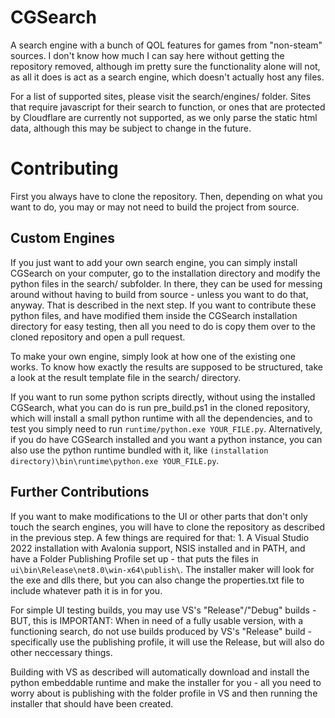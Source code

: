 # CGSearch 

A search engine with a bunch of QOL features for games from "non-steam" sources. I don't know how much I can say here without getting the repository removed, although im pretty sure the functionality alone will not, as all it does is act as a search engine, which doesn't actually host any files.

For a list of supported sites, please visit the search/engines/ folder. Sites that require javascript for their search to function, or ones that are protected by Cloudflare are currently not supported, as we only parse the static html data, although this may be subject to change in the future.

# Contributing

First you always have to clone the repository. Then, depending on what you want to do, you may or may not need to build the project from source. 

## Custom Engines

If you just want to add your own search engine, you can simply install CGSearch on your computer, go to the installation directory and modify the python files in the search/ subfolder. In there, they can be used for messing around without having to build from source - unless you want to do that, anyway. That is described in the next step. If you want to contribute these python files, and have modified them inside the CGSearch installation directory for easy testing, then all you need to do is copy them over to the cloned repository and open a pull request.

To make your own engine, simply look at how one of the existing one works. To know how exactly the results are supposed to be structured, take a look at the result template file in the search/ directory.

If you want to run some python scripts directly, without using the installed CGSearch, what you can do is run pre_build.ps1 in the cloned repository, which will install a small python runtime with all the dependencies, and to test you simply need to run `runtime/python.exe YOUR_FILE.py`. Alternatively, if you do have CGSearch installed and you want a python instance, you can also use the python runtime bundled with it, like `(installation directory)\bin\runtime\python.exe YOUR_FILE.py`.

## Further Contributions

If you want to make modifications to the UI or other parts that don't only touch the search engines, you will have to clone the repository as described in the previous step. A few things are required for that: 1. A Visual Studio 2022 installation with Avalonia support, NSIS installed and in PATH, and have a Folder Publishing Profile set up - that puts the files in `ui\bin\Release\net8.0\win-x64\publish\`. The installer maker will look for the exe and dlls there, but you can also change the properties.txt file to include whatever path it is in for you.

For simple UI testing builds, you may use VS's "Release"/"Debug" builds - BUT, this is IMPORTANT: When in need of a fully usable version, with a functioning search, do not use builds produced by VS's "Release" build - specifically use the publishing profile, it will use the Release, but will also do other neccessary things.

Building with VS as described will automatically download and install the python embeddable runtime and make the installer for you - all you need to worry about is publishing with the folder profile in VS and then running the installer that should have been created.